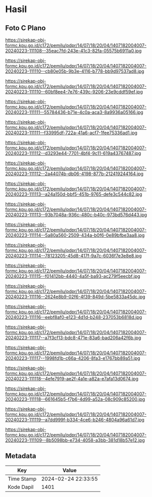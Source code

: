 # Hasil

## Foto C Plano

https://sirekap-obj-formc.kpu.go.id/c172/pemilu/pdpr/14/07/18/20/04/1407182004007-20240223-111108--35eac7fd-243e-41c3-82fa-05575b6911a0.jpg

https://sirekap-obj-formc.kpu.go.id/c172/pemilu/pdpr/14/07/18/20/04/1407182004007-20240223-111110--cb80e05b-9b3e-4116-b778-bb9d97537ad8.jpg

https://sirekap-obj-formc.kpu.go.id/c172/pemilu/pdpr/14/07/18/20/04/1407182004007-20240223-111110--60bf8ee4-7e76-439c-9206-23e9cddf59ef.jpg

https://sirekap-obj-formc.kpu.go.id/c172/pemilu/pdpr/14/07/18/20/04/1407182004007-20240223-111111--55784436-b71e-4c0a-aca3-8a9936a05166.jpg

https://sirekap-obj-formc.kpu.go.id/c172/pemilu/pdpr/14/07/18/20/04/1407182004007-20240223-111111--f33995df-722a-41a6-acf7-1fee75336ad1.jpg

https://sirekap-obj-formc.kpu.go.id/c172/pemilu/pdpr/14/07/18/20/04/1407182004007-20240223-111112--d3293e44-7701-4bf4-9c11-619a43767487.jpg

https://sirekap-obj-formc.kpu.go.id/c172/pemilu/pdpr/14/07/18/20/04/1407182004007-20240223-111112--2a44074b-db06-4198-877b-212419244164.jpg

https://sirekap-obj-formc.kpu.go.id/c172/pemilu/pdpr/14/07/18/20/04/1407182004007-20240223-111113--a24a150d-bbf5-451b-9765-defe3c544c82.jpg

https://sirekap-obj-formc.kpu.go.id/c172/pemilu/pdpr/14/07/18/20/04/1407182004007-20240223-111113--93b7048a-936c-480c-b40c-973bd576d443.jpg

https://sirekap-obj-formc.kpu.go.id/c172/pemilu/pdpr/14/07/18/20/04/1407182004007-20240223-111114--5a80a560-2509-434a-b0f6-0e89bfbe3aa8.jpg

https://sirekap-obj-formc.kpu.go.id/c172/pemilu/pdpr/14/07/18/20/04/1407182004007-20240223-111114--78123205-45d8-417f-9a7c-6036f7e3e8e8.jpg

https://sirekap-obj-formc.kpu.go.id/c172/pemilu/pdpr/14/07/18/20/04/1407182004007-20240223-111115--f01412bb-4440-4a5f-ba93-ac279f5eecbf.jpg

https://sirekap-obj-formc.kpu.go.id/c172/pemilu/pdpr/14/07/18/20/04/1407182004007-20240223-111116--2624e8b9-02f6-4f39-849d-5be5833a45dc.jpg

https://sirekap-obj-formc.kpu.go.id/c172/pemilu/pdpr/14/07/18/20/04/1407182004007-20240223-111116--eebf8af0-e123-4d1d-b248-237053b6818d.jpg

https://sirekap-obj-formc.kpu.go.id/c172/pemilu/pdpr/14/07/18/20/04/1407182004007-20240223-111117--a7f3cf13-bdc8-471e-83a6-bad206a42f6b.jpg

https://sirekap-obj-formc.kpu.go.id/c172/pemilu/pdpr/14/07/18/20/04/1407182004007-20240223-111117--1998fd1b-c66a-4206-8fa3-e1767bb89a51.jpg

https://sirekap-obj-formc.kpu.go.id/c172/pemilu/pdpr/14/07/18/20/04/1407182004007-20240223-111118--4efe7919-ae2f-4a1e-a82a-e7afa13d0674.jpg

https://sirekap-obj-formc.kpu.go.id/c172/pemilu/pdpr/14/07/18/20/04/1407182004007-20240223-111118--661645b5-f7b6-4d99-a52a-08c909c85200.jpg

https://sirekap-obj-formc.kpu.go.id/c172/pemilu/pdpr/14/07/18/20/04/1407182004007-20240223-111119--a7dd999f-b334-4ce6-b246-4804a96a61d7.jpg

https://sirekap-obj-formc.kpu.go.id/c172/pemilu/pdpr/14/07/18/20/04/1407182004007-20240223-111109--8b5098bb-e734-4058-a3bb-381d18b57e12.jpg


## Metadata

| Key        | Value               |
| ---------- | ------------------- |
| Time Stamp | 2024-02-24 22:33:55 |
| Kode Dapil | 1401                |




